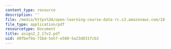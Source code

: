 ```yaml
---
content_type: resource
description: ''
file: /media/https%3A/open-learning-course-data-rc.s3.amazonaws.com/18-996a-simplicity-theory-spring-2004/d0fbef9a71bd5e57e5605a23d831fcb3_asign2_2_17v2.pdf
file_type: application/pdf
resourcetype: Document
title: asign2_2_17v2.pdf
uid: d0fbef9a-71bd-5e57-e560-5a23d831fcb3
---
```

